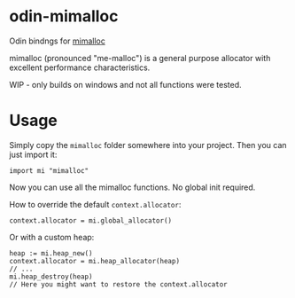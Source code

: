 # odin-mimalloc
Odin bindngs for [mimalloc](https://github.com/microsoft/mimalloc)

mimalloc (pronounced "me-malloc") is a general purpose allocator with excellent performance characteristics.

WIP - only builds on windows and not all functions were tested.

# Usage
Simply copy the `mimalloc` folder somewhere into your project. Then you can just import it:
```odin
import mi "mimalloc"
```
Now you can use all the mimalloc functions. No global init required.

How to override the default `context.allocator`:
```odin
context.allocator = mi.global_allocator()
```

Or with a custom heap:
```odin
heap := mi.heap_new()
context.allocator = mi.heap_allocator(heap)
// ...
mi.heap_destroy(heap)
// Here you might want to restore the context.allocator
```

